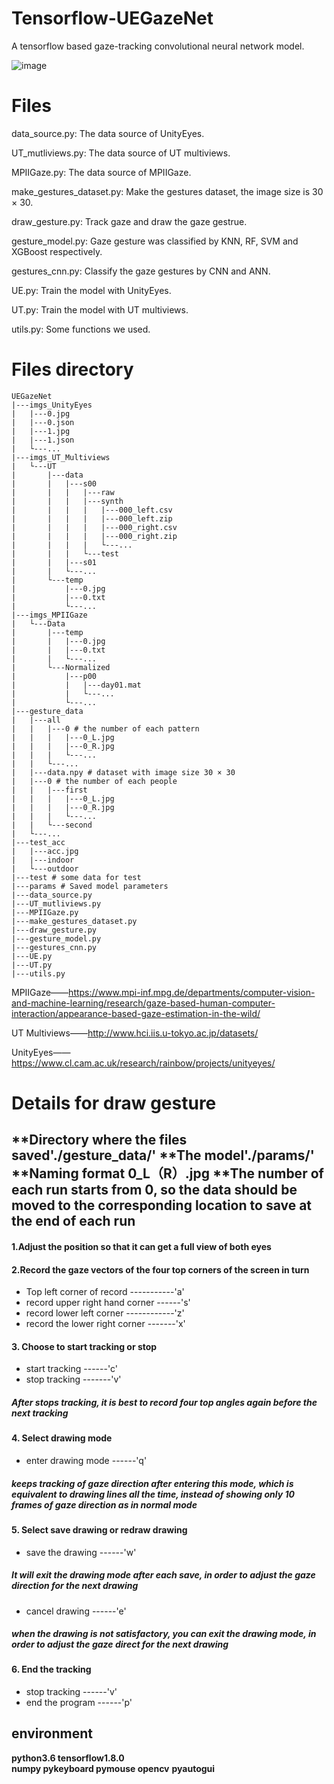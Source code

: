 # Tensorflow-UEGazeNet
A tensorflow based gaze-tracking convolutional neural network model.

![image](./2uksy-s7pjf-min.gif)

# Files
data_source.py: The data source of UnityEyes.

UT_mutliviews.py: The data source of UT multiviews.

MPIIGaze.py: The data source of MPIIGaze.

make_gestures_dataset.py: Make the gestures dataset, the image size is 30 × 30.

draw_gesture.py: Track gaze and draw the gaze gestrue.

gesture_model.py: Gaze gesture was classified by KNN, RF, SVM and XGBoost respectively.

gestures_cnn.py: Classify the gaze gestures by CNN and ANN.

UE.py: Train the model with UnityEyes.

UT.py: Train the model with UT multiviews.

utils.py: Some functions we used.

# Files directory
```
UEGazeNet
|---imgs_UnityEyes
|   |---0.jpg
|   |---0.json
|   |---1.jpg
|   |---1.json
|   └---...
|---imgs_UT_Multiviews
|   └---UT
|       |---data
|       |   |---s00
|       |   |   |---raw
|       |   |   |---synth
|       |   |   |   |---000_left.csv
|       |   |   |   |---000_left.zip
|       |   |   |   |---000_right.csv
|       |   |   |   |---000_right.zip
|       |   |   |   └---...
|       |   |   └---test
|       |   |---s01
|       |   └---...
|       └---temp
|           |---0.jpg
|           |---0.txt
|           └---...
|---imgs_MPIIGaze
|   └---Data
|       |---temp
|       |   |---0.jpg
|       |   |---0.txt
|       |   └---...
|       └---Normalized
|           |---p00
|           |   |---day01.mat
|           |   └---...
|           └---...
|---gesture_data
|   |---all
|   |   |---0 # the number of each pattern
|   |   |   |---0_L.jpg
|   |   |   |---0_R.jpg
|   |   |   └---...
|   |   └---...
|   |---data.npy # dataset with image size 30 × 30
|   |---0 # the number of each people
|   |   |---first
|   |   |   |---0_L.jpg
|   |   |   |---0_R.jpg
|   |   |   └---...
|   |   └---second
|   └---...
|---test_acc
|   |---acc.jpg
|   |---indoor
|   └---outdoor
|---test # some data for test
|---params # Saved model parameters
|---data_source.py
|---UT_mutliviews.py
|---MPIIGaze.py
|---make_gestures_dataset.py
|---draw_gesture.py
|---gesture_model.py
|---gestures_cnn.py
|---UE.py
|---UT.py
|---utils.py
```

MPIIGaze——https://www.mpi-inf.mpg.de/departments/computer-vision-and-machine-learning/research/gaze-based-human-computer-interaction/appearance-based-gaze-estimation-in-the-wild/

UT Multiviews——http://www.hci.iis.u-tokyo.ac.jp/datasets/

UnityEyes——https://www.cl.cam.ac.uk/research/rainbow/projects/unityeyes/





# Details for draw gesture

**Directory where the files saved'./gesture_data/'
**The model'./params/'
**Naming format  0_L（R）.jpg
**The number of each run starts from 0, so the data should be moved to the corresponding location to save at the end of each run
------

#### 1.Adjust the position so that it can get a full view of both eyes 

#### 2.Record the gaze vectors of the four top corners of the screen in turn
* Top left corner of record -----------'a'
* record upper right hand corner ------'s'
* record lower left corner ------------'z'
* record the lower right corner -------'x'
    
    
#### 3. Choose to start tracking or stop
* start tracking ------'c'
* stop tracking -------'v'
##### After stops tracking, it is best to record four top angles again before the next tracking 
        
#### 4. Select drawing mode
* enter drawing mode ------'q'
##### keeps tracking of gaze direction after entering this mode, which is equivalent to drawing lines all the time, instead of showing only 10 frames of gaze direction as in normal mode
        
#### 5. Select save drawing or redraw drawing
* save the drawing ------'w'
##### It will exit the drawing mode after each save, in order to adjust the gaze direction for the next drawing
* cancel drawing ------'e'
##### when the drawing is not satisfactory, you can exit the drawing mode, in order to adjust the gaze direct for the next drawing
        
#### 6. End the tracking
* stop tracking ------'v'
* end the program ------'p'

## environment
**python3.6     tensorflow1.8.0**  
**numpy      pykeyboard      pymouse    opencv**    **pyautogui**

